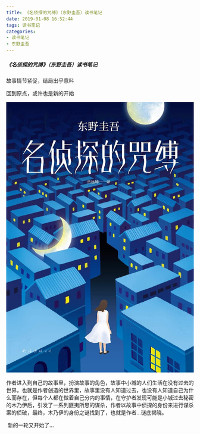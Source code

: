```yaml
---
title: 《名侦探的咒缚》（东野圭吾）读书笔记
date: 2019-01-08 16:52:44
tags: 读书笔记
categories: 
- 读书笔记
- 东野圭吾
---
```


##### 《名侦探的咒缚》（东野圭吾）读书笔记

故事情节紧促，结局出乎意料

回到原点，或许也是新的开始

![名侦探的咒缚](/images/名侦探的咒缚/m.jpg)

​        作者进入到自己的故事里，扮演故事的角色，故事中小城的人们生活在没有过去的世界，也就是作者创造的世界里，故事里没有人知道过去，也没有人知道自己为什么而存在，但每个人都在做着自己分内的事情，在守护者发现可能是小城过去秘密的木乃伊后，引发了一系列匪夷所思的谋杀，作者以故事中侦探的身份来进行谋杀案的侦破，最终，木乃伊的身份之谜找到了，也就是作者...谜底揭晓。

​        新的一轮又开始了...

